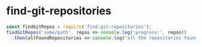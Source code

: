 # find-git-repositories

```javascript
const findGitRepos = require('find-git-repositories');
findGitRepos('some/path', repos => console.log('progress:', repos))
  .then(allFoundRepositories => console.log('all the repositories found in this search:', allFoundRepositories));
```
